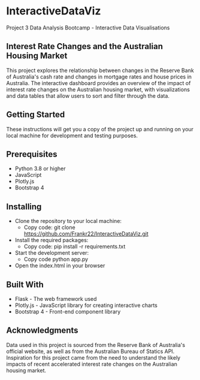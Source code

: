 # InteractiveDataViz
Project 3 Data Analysis Bootcamp - Interactive Data Visualisations

## Interest Rate Changes and the Australian Housing Market
This project explores the relationship between changes in the Reserve Bank of Australia's cash rate and changes in mortgage rates and house prices in Australia. The interactive dashboard provides an overview of the impact of interest rate changes on the Australian housing market, with visualizations and data tables that allow users to sort and filter through the data.

## Getting Started
These instructions will get you a copy of the project up and running on your local machine for development and testing purposes.

## Prerequisites
- Python 3.8 or higher
- JavaScript
- Plotly.js
- Bootstrap 4

## Installing
- Clone the repository to your local machine:
  - Copy code: git clone https://github.com/Frankr22/InteractiveDataViz.git
- Install the required packages:
  - Copy code: pip install -r requirements.txt
- Start the development server:
  - Copy code python app.py
- Open the index.html in your browser

## Built With
- Flask - The web framework used
- Plotly.js - JavaScript library for creating interactive charts
- Bootstrap 4 - Front-end component library

## Acknowledgments
Data used in this project is sourced from the Reserve Bank of Australia's official website, as well as from the Australian Bureau of Statics API.
Inspiration for this project came from the need to understand the likely impacts of recent accelerated interest rate changes on the Australian housing market.
